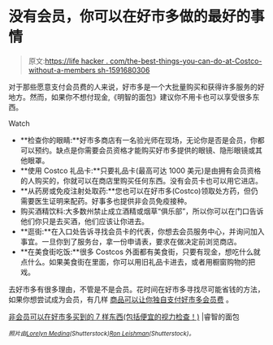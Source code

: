 # 没有会员，你可以在好市多做的最好的事情

> 原文:[https://life hacker . com/the-best-things-you-can-do-at-Costco-without-a-members sh-1591680306](https://lifehacker.com/the-best-things-you-can-do-at-costco-without-a-membersh-1591680306)

对于那些愿意支付会员费的人来说，好市多是一个大批量购买和获得许多服务的好地方。然而，如果你不想付现金,《明智的面包》建议你不用卡也可以享受很多东西。

Watch

*   **检查你的眼睛:**好市多商店有一名验光师在现场，无论你是否是会员，你都可以预约。缺点是你需要会员资格才能购买好市多提供的眼镜、隐形眼镜或其他眼罩。
*   **使用 Costco 礼品卡:**只要礼品卡(最高可达 1000 美元)是由拥有会员资格的人购买的，你就可以在商店里购买任何东西。没有会员卡也可以用它进店。
*   **从药房或免疫注射处取药:**您也可以在好市多(Costco)领取处方药，但仍需要医生证明来配药。好事多也提供非会员免疫接种。
*   购买酒精饮料:大多数州禁止成立酒精或烟草“俱乐部”，所以你可以在门口告诉他们你只是去买酒，他们应该让你进去。
*   **逛街:**在入口处告诉寻找会员卡的代表，你想去会员服务中心，并询问加入事宜。一旦你到了服务台，拿一份申请表，要求在做决定前浏览商店。
*   **在美食街吃饭:**很多 Costcos 外面都有美食街，只要有现金，想吃什么就点什么。如果美食街在里面，你可以用旧礼品卡进去，或者用橱窗购物的把戏。

去好市多有很多理由，不管是不是会员。花时间在好市多寻找尽可能省钱的方法，如果你想尝试成为会员，有几样 [商品可以让你独自支付好市多会员费](http://twocents.lifehacker.com/the-items-that-will-single-handedly-pay-for-your-costco-1582935523) 。

[非会员可以在好市多买到的 7 样东西(包括便宜的视力检查！)](http://www.wisebread.com/7-things-non-members-can-get-at-costco-including-cheap-eye-exams) |睿智的面包

<small>*照片由*</small>[<small>*Lorelyn Medina*</small>](http://www.shutterstock.com/pic.mhtml?id=166364786&src=id)<small>*(Shutterstock)*</small>[<small>*Ron Leishman*</small>](http://www.shutterstock.com/pic.mhtml?id=155484692&src=id)<small>*(Shutterstock)。*</small>